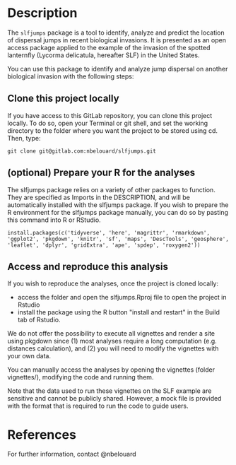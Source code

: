 # Description

The ```slfjumps``` package is a tool to identify, analyze and predict the location of dispersal jumps in recent biological invasions. It is presented as an open access package applied to the example of the invasion of the spotted lanternfly (Lycorma delicatula, hereafter SLF) in the United States. 

You can use this package to identify and analyze jump dispersal on another biological invasion with the following steps:

## Clone this project locally

If you have access to this GitLab repository, you can clone this project locally. To do so, open your Terminal or git shell, and set the working directory to the folder where you want the project to be stored using cd. Then, type:

```
git clone git@gitlab.com:nbelouard/slfjumps.git
```

## (optional) Prepare your R for the analyses

The slfjumps package relies on a variety of other packages to function. They are specified as Imports in the DESCRIPTION, and will be automatically installed with the slfjumps package. If you wish to prepare the R environment for the slfjumps package manually, you can do so by pasting this command into R or RStudio.

```
install.packages(c('tidyverse', 'here', 'magrittr', 'rmarkdown', 'ggplot2', 'pkgdown', 'knitr', 'sf', 'maps', 'DescTools', 'geosphere', 'leaflet', 'dplyr', 'gridExtra', 'ape', 'spdep', 'roxygen2'))
```

## Access and reproduce this analysis

If you wish to reproduce the analyses, once the project is cloned locally:
- access the folder and open the slfjumps.Rproj file to open the project in Rstudio
- install the package using the R button "install and restart" in the Build tab of Rstudio. 

We do not offer the possibility to execute all vignettes and render a site using pkgdown since (1) most analyses require a long computation (e.g. distances calculation), and (2) you will need to modify the vignettes with your own data.

You can manually access the analyses by opening the vignettes (folder vignettes/), modifying the code and running them.

Note that the data used to run these vignettes on the SLF example are sensitive and cannot be publicly shared. However, a mock file is provided with the format that is required to run the code to guide users.

# References

For further information, contact @nbelouard
